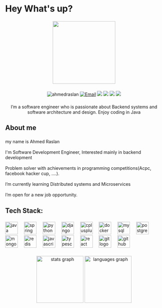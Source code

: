 <h1 align="left">Hey What's up?</h1>

###

<div align="center">
  <img height="200" src="https://media.giphy.com/media/SWoSkN6DxTszqIKEqv/giphy.gif"  />
</div>

###

<p align="center">
  <img src="https://komarev.com/ghpvc/?username=ahmedraslan28&label=Profile%20views&color=0e75b6&style=flat" alt="ahmedraslan" />
  <a href="mailto:ahmedraslan28@gmail.com"><img alt="Email" src="https://img.shields.io/badge/ahmedraslan28@gmail.com-A23566?style=flat-square&logo=gmail"></a>
  <a href="https://www.linkedin.com/in/ahmedraslan28"><img src="https://img.shields.io/badge/linkedin-%230177B5?style=flat&logo=linkedin&logoColor=white"/></a>
  <a href="https://www.facebook.com/profile.php?id=100002455175512"><img src="https://img.shields.io/badge/facebook-blue?style=flat&logo=facebook&logoColor=white"/></a>
  <a href="https://codeforces.com/profile/ahmedraslan28"><img src="https://img.shields.io/badge/codeForces-green?style=flat&logo=codeforces&logoColor=white"/></a>
  <a href="https://leetcode.com/u/ahmedraslan28/"><img src="https://img.shields.io/badge/leetdoce-blueblack?style=flat&logo=leetcode&logoColor=white"/></a>
</p>

  ###

<p align="center">I’m a software engineer who is passionate about Backend systems and software architecture and design. Enjoy coding in Java</p>

###

<h2 align="left">About me</h2>

###

<p align="left">my name is Ahmed Raslan<br><br>I'm Software Development Engineer, Interested mainly in backend development<br><br>Problem solver with achievements in programming competitions(Acpc, facebook hacker cup, ....).<br><br>I’m currently learning Distributed systems and Microservices<br><br>I’m open for a new job opportunity.</p>

###

<h2 align="left">Tech Stack:</h2>

###

<div align="left">
  <img src="https://cdn.jsdelivr.net/gh/devicons/devicon/icons/java/java-original-wordmark.svg" height="40" alt="java logo"  />
  <img width="12" />
  <img src="https://cdn.jsdelivr.net/gh/devicons/devicon/icons/spring/spring-original.svg" height="40" alt="spring logo"  />
  <img width="12" />
  <img src="https://cdn.jsdelivr.net/gh/devicons/devicon/icons/python/python-original.svg" height="40" alt="python logo"  />
  <img width="12" />
  <img src="https://cdn.jsdelivr.net/gh/devicons/devicon/icons/django/django-plain.svg" height="40" alt="django logo"  />
  <img width="12" />
  <img src="https://cdn.jsdelivr.net/gh/devicons/devicon/icons/cplusplus/cplusplus-original.svg" height="40" alt="cplusplus logo"  />
  <img width="12" />
  <img src="https://cdn.jsdelivr.net/gh/devicons/devicon/icons/docker/docker-original.svg" height="40" alt="docker logo"  />
  <img width="12" />
  <img src="https://cdn.jsdelivr.net/gh/devicons/devicon/icons/mysql/mysql-original.svg" height="40" alt="mysql logo"  />
  <img width="12" />
  <img src="https://cdn.jsdelivr.net/gh/devicons/devicon/icons/postgresql/postgresql-original.svg" height="40" alt="postgresql logo"  />
  <img width="12" />
  <img src="https://cdn.jsdelivr.net/gh/devicons/devicon/icons/mongodb/mongodb-original.svg" height="40" alt="mongodb logo"  />
  <img width="12" />
  <img src="https://cdn.jsdelivr.net/gh/devicons/devicon/icons/redis/redis-original.svg" height="40" alt="redis logo"  />
  <img width="12" />
  <img src="https://cdn.jsdelivr.net/gh/devicons/devicon/icons/javascript/javascript-original.svg" height="40" alt="javascript logo"  />
  <img width="12" />
  <img src="https://cdn.jsdelivr.net/gh/devicons/devicon/icons/typescript/typescript-original.svg" height="40" alt="typescript logo"  />
  <img width="12" />
  <img src="https://cdn.jsdelivr.net/gh/devicons/devicon/icons/react/react-original.svg" height="40" alt="react logo"  />
  <img width="12" />
  <img src="https://cdn.jsdelivr.net/gh/devicons/devicon/icons/git/git-original.svg" height="40" alt="git logo"  />
  <img width="12" />
  <img src="https://cdn.jsdelivr.net/gh/devicons/devicon/icons/github/github-original.svg" height="40" alt="github logo"  />
</div>

###

<div align="center">
  <img src="https://github-readme-stats.vercel.app/api?username=ahmedraslan28&hide_title=false&hide_rank=false&show_icons=true&include_all_commits=true&count_private=true&disable_animations=false&theme=dracula&locale=en&hide_border=false&order=1" height="150" alt="stats graph"  />
  <img src="https://github-readme-stats.vercel.app/api/top-langs?username=ahmedraslan28&locale=en&hide_title=false&layout=compact&card_width=320&langs_count=5&theme=dracula&hide_border=false&order=2" height="150" alt="languages graph"  />
</div>

###
